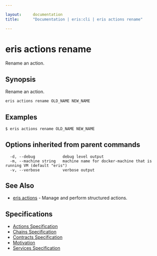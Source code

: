 ```yaml
---

layout:     documentation
title:      "Documentation | eris:cli | eris actions rename"

---
```


# eris actions rename

Rename an action.

## Synopsis

Rename an action.

```bash
eris actions rename OLD_NAME NEW_NAME
```

## Examples

```bash
$ eris actions rename OLD_NAME NEW_NAME
```

## Options inherited from parent commands

```
  -d, --debug            debug level output
  -m, --machine string   machine name for docker-machine that is running VM (default "eris")
  -v, --verbose          verbose output
```

## See Also

* [eris actions](https://docs.erisindustries.com/documentation/eris-cli/0.11.4/eris_actions/)	 - Manage and perform structured actions.

## Specifications

* [Actions Specification](https://docs.erisindustries.com/documentation/eris-cli/0.11.4/actions_specification/)
* [Chains Specification](https://docs.erisindustries.com/documentation/eris-cli/0.11.4/chains_specification/)
* [Contracts Specification](https://docs.erisindustries.com/documentation/eris-cli/0.11.4/contracts_specification/)
* [Motivation](https://docs.erisindustries.com/documentation/eris-cli/0.11.4/motivation/)
* [Services Specification](https://docs.erisindustries.com/documentation/eris-cli/0.11.4/services_specification/)


